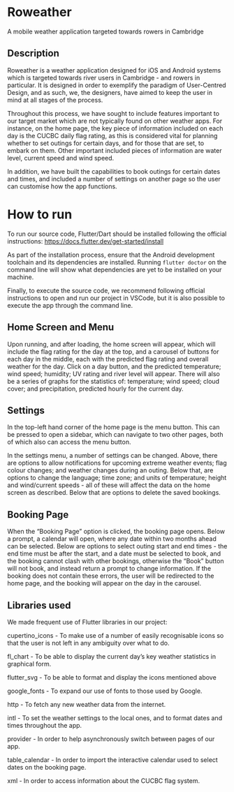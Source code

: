 # Roweather
A mobile weather application targeted towards rowers in Cambridge
## Description
Roweather is a weather application designed for iOS and Android systems which is targeted towards river users in Cambridge - and rowers in particular. It is designed in order to exemplify the paradigm of User-Centred Design, and as such, we, the designers, have aimed to keep the user in mind at all stages of the process.


Throughout this process, we have sought to include features important to our target market which are not typically found on other weather apps. For instance, on the home page, the key piece of information included on each day is the CUCBC daily flag rating, as this is considered vital for planning whether to set outings for certain days, and for those that are set, to embark on them. Other important included pieces of information are water level, current speed and wind speed.


In addition, we have built the capabilities to book outings for certain dates and times, and included a number of settings on another page so the user can customise how the app functions.

# How to run

To run our source code, Flutter/Dart should be installed following the official instructions: https://docs.flutter.dev/get-started/install 


As part of the installation process, ensure that the Android development toolchain and its dependencies are installed. Running `flutter doctor` on the command line will show what dependencies are yet to be installed on your machine. 


Finally, to execute the source code, we recommend following official instructions to open and run our project in VSCode, but it is also possible to execute the app through the command line.
## Home Screen and Menu
Upon running, and after loading, the home screen will appear, which will include the flag rating for the day at the top, and a carousel of buttons for each day in the middle, each with the predicted flag rating and overall weather for the day. Click on a day button, and the predicted temperature; wind speed; humidity; UV rating and river level will appear. There will also be a series of graphs for the statistics of: temperature; wind speed; cloud cover; and precipitation, predicted hourly for the current day.
## Settings
In the top-left hand corner of the home page is the menu button. This can be pressed to open a sidebar, which can navigate to two other pages, both of which also can access the menu button.


In the settings menu, a number of settings can be changed. Above, there are options to allow notifications for upcoming extreme weather events; flag colour changes; and weather changes during an outing. Below that, are options to change the language; time zone; and units of temperature; height and wind/current speeds - all of these will affect the data on the home screen as described. Below that are options to delete the saved bookings.
## Booking Page
When the “Booking Page” option is clicked, the booking page opens. Below a prompt, a calendar will open, where any date within two months ahead can be selected. Below are options to select outing start and end times - the end time must be after the start, and a date must be selected to book, and the booking cannot clash with other bookings, otherwise the “Book” button will not book, and instead return a prompt to change information. If the booking does not contain these errors, the user will be redirected to the home page, and the booking will appear on the day in the carousel.
## Libraries used
We made frequent use of Flutter libraries in our project:


cupertino_icons - To make use of a number of easily recognisable icons so that the user is not left in any ambiguity over what to do.


fl_chart - To be able to display the current day’s key weather statistics in graphical form.


flutter_svg - To be able to format and display the icons mentioned above


google_fonts - To expand our use of fonts to those used by Google.


http - To fetch any new weather data from the internet.


intl - To set the weather settings to the local ones, and to format dates and times throughout the app.


provider - In order to help asynchronously switch between pages of our app.


table_calendar - In order to import the interactive calendar used to select dates on the booking page.


xml - In order to access information about the CUCBC flag system.